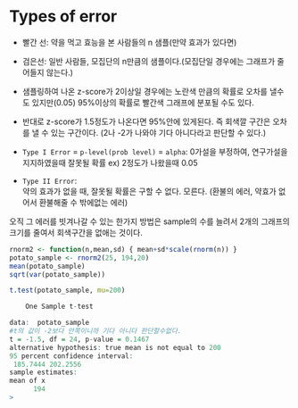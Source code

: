 # Types of error

+ 빨간 선: 약을 먹고 효능을 본 사람들의 n 샘플(만약 효과가 있다면)
+ 검은선: 일반 사람들, 모집단의 n만큼의 샘플이다.(모집단일 경우에는 그래프가 줄어들지 않는다.) 

+ 샘플링하여 나온 z-score가 2이상일 경우에는 노란색 만큼의 확률로 오차를 낼수도 있지만(0.05) 95%이상의 확률로 빨간색 그래프에 분포될 수도 있다.

+ 반대로 z-score가 1.5정도가 나온다면 95%안에 있게된다. 즉 회색깔 구간은 오차를 낼 수 있는 구간이다. (2나 -2가 나와야 기다 아니다라고 판단할 수 있다.)


+ `Type I Error` = `p-level(prob level)` = `alpha`: 0가설을 부정하여, 연구가설을 지지하였을때 잘못될 확률
ex) 2정도가 나왔을때 0.05 

+ `Type II Error`:  
약의 효과가 없을 때, 잘못될 확률은 구할 수 없다. 모른다. (환불의 에러, 약효가 없어서 환불해줄 수 밖에없는 에러)

오직 그 에러를 빗겨나갈 수 있는 한가지 방법은 sample의 수를 늘려서 2개의 그래프의 크기를 줄여서 회색구간을 없애는 것이다.



```R
rnorm2 <- function(n,mean,sd) { mean+sd*scale(rnorm(n)) }
potato_sample <- rnorm2(25, 194,20)
mean(potato_sample)
sqrt(var(potato_sample))

t.test(potato_sample, mu=200)

	One Sample t-test

data:  potato_sample
#t의 값이 -2보다 안쪽이니까 기다 아니다 판단할수없다.
t = -1.5, df = 24, p-value = 0.1467
alternative hypothesis: true mean is not equal to 200
95 percent confidence interval:
 185.7444 202.2556
sample estimates:
mean of x 
      194 
>
```
